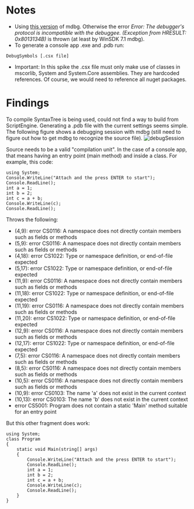 Notes
=====
* Using [this version](http://www.microsoft.com/en-us/download/details.aspx?id=19621) of mdbg. Otherwise the error *Error: The debugger's protocol is incompatible with the debuggee. (Exception from HRESULT: 0x8013134B)* is thrown (at least by WinSDK 7.1 mdbg).
* To generate a console app .exe and .pdb run: 
```
DebugSymbols [.csx file]
```
* Important: In this spike the .csx file must only make use of classes in mscorlib, System and System.Core assemblies. They are hardcoded references. Of course, we would need to reference all nuget packages.

Findings
========
To compile SyntaxTree is being used, could not find a way to build from ScriptEngine. Generating a .pdb file with the current settings seems simple. The following figure shows a debugging session with mdbg (still need to figure out how to get mdbg to recognize the source file).
![debugSession](https://f.cloud.github.com/assets/3376731/235457/97f6f1bc-87a7-11e2-97aa-1d3b9a3cadaf.png)

Source needs to be a valid "compilation unit". In the case of a console app, that means having an entry point (main method) and inside a class. For example, this code:
```
using System;
Console.WriteLine("Attach and the press ENTER to start");
Console.ReadLine();
int a = 1;
int b = 2;
int c = a + b;
Console.WriteLine(c);
Console.ReadLine();
```
Throws the following:
* (4,9): error CS0116: A namespace does not directly contain members such as fields or methods
* (5,9): error CS0116: A namespace does not directly contain members such as fields or methods
* (4,18): error CS1022: Type or namespace definition, or end-of-file expected
* (5,17): error CS1022: Type or namespace definition, or end-of-file expected
* (11,9): error CS0116: A namespace does not directly contain members such as fields or methods
* (11,18): error CS1022: Type or namespace definition, or end-of-file expected
* (11,19): error CS0116: A namespace does not directly contain members such as fields or methods
* (11,20): error CS1022: Type or namespace definition, or end-of-file expected
* (12,9): error CS0116: A namespace does not directly contain members such as fields or methods
* (12,17): error CS1022: Type or namespace definition, or end-of-file expected
* (7,5): error CS0116: A namespace does not directly contain members such as fields or methods
* (8,5): error CS0116: A namespace does not directly contain members such as fields or methods
* (10,5): error CS0116: A namespace does not directly contain members such as fields or methods
* (10,9): error CS0103: The name 'a' does not exist in the current context
* (10,13): error CS0103: The name 'b' does not exist in the current context
* error CS5001: Program does not contain a static 'Main' method suitable for an     entry point
    
But this other fragment does work:
```
using System;
class Program
{
    static void Main(string[] args)
    {
        Console.WriteLine("Attach and the press ENTER to start");
        Console.ReadLine();
        int a = 1;
        int b = 2;
        int c = a + b;
        Console.WriteLine(c);
        Console.ReadLine();
    }
}
``` 

